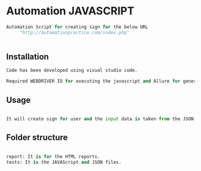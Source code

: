 # Automation JAVASCRIPT

```python
Automation Script for creating sign for the below URL       
     "http://automationpractice.com/index.php"
 
```

## Installation

```python 
Code has been developed using visual studio code.

Required WEBDRIVER IO for executing the javascript and Allure for generating the reports
```
## Usage

```python

It will create sign for user and the input data is taken from the JSON file.


```

## Folder structure
```python

report: It is for the HTML reports.
tests: It is the JAVAScript and JSON files.

```



